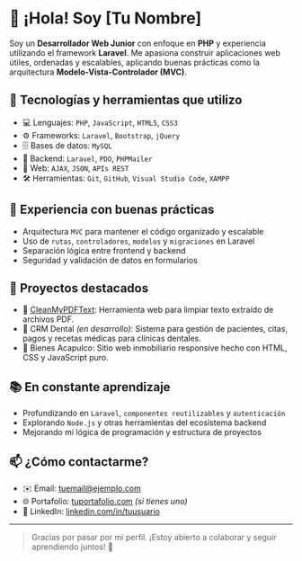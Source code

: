 # 👋 ¡Hola! Soy [Tu Nombre]

Soy un **Desarrollador Web Junior** con enfoque en **PHP** y experiencia utilizando el framework **Laravel**. Me apasiona construir aplicaciones web útiles, ordenadas y escalables, aplicando buenas prácticas como la arquitectura **Modelo-Vista-Controlador (MVC)**.

## 🧰 Tecnologías y herramientas que utilizo

- 💻 Lenguajes: `PHP`, `JavaScript`, `HTML5`, `CSS3`
- ⚙️ Frameworks: `Laravel`, `Bootstrap`, `jQuery`
- 🗄️ Bases de datos: `MySQL`
- 🔌 Backend: `Laravel`, `PDO`, `PHPMailer`
- 📡 Web: `AJAX`, `JSON`, `APIs REST`
- 🛠️ Herramientas: `Git`, `GitHub`, `Visual Studio Code`, `XAMPP`

## 🧪 Experiencia con buenas prácticas
- Arquitectura `MVC` para mantener el código organizado y escalable
- Uso de `rutas`, `controladores`, `modelos` y `migraciones` en Laravel
- Separación lógica entre frontend y backend
- Seguridad y validación de datos en formularios

## 🚀 Proyectos destacados

- 🔧 [CleanMyPDFText](https://cleanmypdftext.com): Herramienta web para limpiar texto extraído de archivos PDF.
- 🦷 CRM Dental *(en desarrollo)*: Sistema para gestión de pacientes, citas, pagos y recetas médicas para clínicas dentales.
- 🏡 Bienes Acapulco: Sitio web inmobiliario responsive hecho con HTML, CSS y JavaScript puro.

## 📚 En constante aprendizaje
- Profundizando en `Laravel`, `componentes reutilizables` y `autenticación`
- Explorando `Node.js` y otras herramientas del ecosistema backend
- Mejorando mi lógica de programación y estructura de proyectos

## 📫 ¿Cómo contactarme?

- ✉️ Email: tuemail@ejemplo.com  
- 🌐 Portafolio: [tuportafolio.com](https://tuportafolio.com) *(si tienes uno)*  
- 💼 LinkedIn: [linkedin.com/in/tuusuario](https://linkedin.com/in/tuusuario)

---

> Gracias por pasar por mi perfil. ¡Estoy abierto a colaborar y seguir aprendiendo juntos! 🚀
